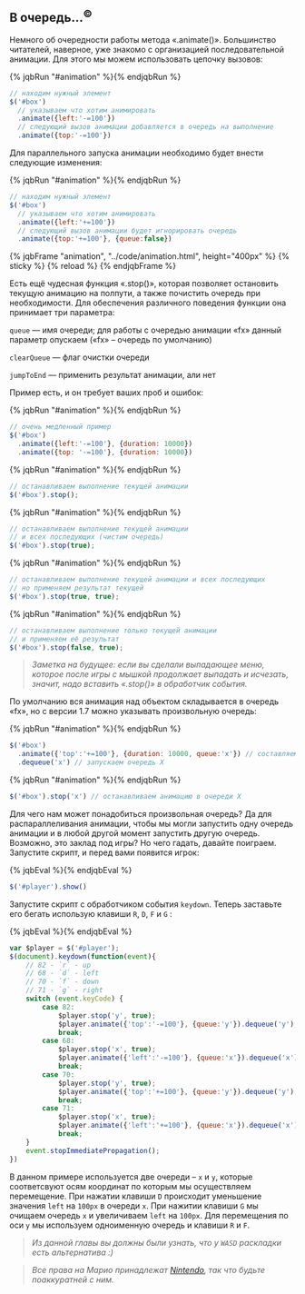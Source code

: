 ## В очередь…<sup>©</sup>

Немного об очередности работы метода «.animate()». Большинство читателей, наверное, уже знакомо с организацией последовательной анимации. Для этого мы можем использовать цепочку вызовов:

{% jqbRun "#animation" %}{% endjqbRun %}
```javascript
// находим нужный элемент
$('#box')
  // указываем что хотим анимировать
  .animate({left:'-=100'})
  // следующий вызов анимации добавляется в очередь на выполнение
  .animate({top:'-=100'})
```

Для параллельного запуска анимации необходимо будет внести следующие изменения:

{% jqbRun "#animation" %}{% endjqbRun %}
```javascript
// находим нужный элемент
$('#box')
  // указываем что хотим анимировать
  .animate({left:'+=100'})
  // следующий вызов анимации будет игнорировать очередь
  .animate({top:'+=100'}, {queue:false})
```

{% jqbFrame "animation", "../code/animation.html", height="400px" %}
{% sticky %}
{% reload %}
{% endjqbFrame %}

Есть ещё чудесная функция «.stop()», которая позволяет остановить текущую анимацию на полпути, а также почистить очередь при необходимости. Для обеспечения различного поведения функции она принимает три параметра:

`queue` — имя очереди; для работы с очередью анимации «fx» данный параметр опускаем («fx» – очередь по умолчанию)

`clearQueue` — флаг очистки очереди

`jumpToEnd` — применить результат анимации, али нет

Пример есть, и он требует ваших проб и ошибок:

{% jqbRun "#animation" %}{% endjqbRun %}
```javascript
// очень медленный пример
$('#box')
  .animate({left:'-=100'}, {duration: 10000})
  .animate({top: '-=100'}, {duration: 10000})
```

{% jqbRun "#animation" %}{% endjqbRun %}
```javascript
// останавливаем выполнение текущей анимации
$('#box').stop();
```

{% jqbRun "#animation" %}{% endjqbRun %}
```javascript
// останавливаем выполнение текущей анимации
// и всех последующих (чистим очередь)
$('#box').stop(true);
```

{% jqbRun "#animation" %}{% endjqbRun %}
```javascript
// останавливаем выполнение текущей анимации и всех последующих
// но применяем результат текущей
$('#box').stop(true, true);
```

{% jqbRun "#animation" %}{% endjqbRun %}
```javascript
// останавливаем выполнение только текущей анимации
// и применяем её результат
$('#box').stop(false, true);
```

> _Заметка на будущее: если вы сделали выпадающее меню, которое после игры с мышкой продолжает выпадать и исчезать, значит, надо вставить «.stop()» в обработчик события._

По умолчанию вся анимация над объектом складывается в очередь «fx», но с версии 1.7 можно указывать произвольную очередь:

{% jqbRun "#animation" %}{% endjqbRun %}
```javascript
$('#box')
  .animate({'top':'+=100'}, {duration: 10000, queue:'x'}) // составляем очередь X
  .dequeue('x') // запускаем очередь X
```

{% jqbRun "#animation" %}{% endjqbRun %}
```javascript
$('#box').stop('x') // останавливаем анимацию в очереди X
```

Для чего нам может понадобиться произвольная очередь? Да для распараллеливания анимации, чтобы мы могли запустить одну очередь анимации и в любой другой момент запустить другую очередь. Возможно, это заклад под игры? Но чего гадать, давайте поиграем. Запустите скрипт, и перед вами появится игрок:

{% jqbEval %}{% endjqbEval %}
```javascript
$('#player').show()
```

<div style="position:relative">
<div id="player" style="position:absolute;width:200px;top:24px;right:24px;display:none">
<svg version="1.1" id="Mario" xmlns="http://www.w3.org/2000/svg" xmlns:xlink="http://www.w3.org/1999/xlink" x="0px" y="0px"
	 viewBox="0 0 703.9 761.5" style="enable-background:new 0 0 703.9 761.5;" xml:space="preserve">
<style type="text/css">
	.st0{fill:#EC1C24;}
	.st1{fill:#FCD0AF;}
	.st2{fill:#874C2F;}
	.st3{fill:#0066B2;}
	.st4{fill:#FAB16A;}
	.st5{fill:#FFFFFF;}
	.st6{fill:#2BC2E8;}
	.st7{fill:#FFF100;}
	.st8{fill:#0B0204;}
</style>
<g>
	<polygon class="st0" points="342.3,140.7 328.4,122.2 313.9,94.1 307.4,58.3 321,32 348.5,22.7 381.8,30.1 402.9,41.9 424.2,22.1 
		457.5,7.9 499.3,7.9 540.6,32.9 570.3,84.5 580.8,136.7 577.4,201 600.6,224.5 605.8,255.7 593.5,282.9 578.7,292.1 566,266.5 
		530.5,258.8 517.8,209 497.7,204.7 480.4,190.8 454.1,135.2 379.7,106.4 354.7,121.6 	"/>
	<polygon class="st1" points="342.3,140.7 333,155.6 310.8,148.2 274,155.9 260.1,175 255.5,200.7 265.1,225.4 279.6,240.5 
		271.9,267.7 276.8,300.5 312,337.9 324.4,355.5 356.5,368.8 382.5,365.4 405.3,353.3 445.2,352.1 481,336 500.8,346.2 541.6,346.5 
		569.1,325.5 578.7,292.1 566,266.5 530.5,258.8 521.5,223.6 517.8,209 497.7,204.7 480.4,190.8 454.1,135.2 379.7,106.4 
		354.7,121.6 	"/>
	<polygon class="st2" points="494.9,361.3 500.8,346.2 481,336 445.2,352.1 	"/>
	<polygon class="st0" points="574.3,395.3 494.9,361.3 446.1,352.1 407.8,378 374.1,423.1 388.3,470.7 432.2,454.3 443.3,438.9 
		482.9,452.8 518.4,472.3 523.7,443.8 544.7,413.2 	"/>
	<polygon class="st0" points="333,378 285.1,354.5 312,337.9 324.4,355.5 356.5,368.8 	"/>
	<polygon class="st0" points="287.6,324 258.3,320.2 228.9,324.6 223.4,336.3 189.1,353.3 158.2,358.3 126.3,350.5 126,374 
		145.8,397.2 194.9,399 197.4,378.3 221.5,349.6 251.2,338.2 	"/>
	<polygon class="st3" points="148.3,443.5 163.7,440.7 173.6,447.5 186.6,399 194.9,399 197.4,378.3 221.5,349.6 287.6,324 
		298.1,322.7 312,337.9 285.1,354.5 333,378 356.5,368.8 382.5,365.4 405.3,353.3 446.1,352.1 407.8,378 374.1,423.1 388.3,470.7 
		432.2,454.3 409.3,498.5 402.9,545.2 393.6,566.5 412.1,564.3 433.6,578.7 446.7,614.4 449.8,656.7 434.4,687.9 416.5,696.6 
		395.2,696.3 387.1,688.8 344.5,690.4 300.3,671.8 270,610.7 225.2,580.4 198.6,592.4 187.2,609.7 167.7,615 173.9,573.6 
		167.4,501.3 	"/>
	<polygon class="st2" points="23.2,436.4 43.2,413.6 80.9,401.2 123.9,412.3 148.3,443.5 167.4,501.3 173.9,573.6 167.7,615 
		144.3,634.1 127,636.9 134.4,621.5 126.3,547.9 107.5,480 83.1,445.7 47.9,431.5 	"/>
	<polygon class="st4" points="6.8,456.5 23.2,436.4 53.6,430.7 83.1,445.7 107.5,480 123.7,550.5 134.4,621.5 123.9,644.3 
		97.1,649.6 69.5,637.8 45.4,595 44.2,580.1 24.8,551.2 6.2,504.4 	"/>
	<polygon class="st2" points="494,736.5 470.1,753.8 441,756.5 405.4,732.9 395.2,696.3 416.5,696.6 434.4,687.9 449.8,656.7 
		446.7,614.4 433.5,578.7 412.1,564.3 393.6,566.5 409.6,549.1 434.7,543.7 450,547.9 463.2,565.8 488.3,614.9 504.8,659.5 
		505.7,708 	"/>
	<polygon class="st4" points="469.2,544.9 450,547.9 463.2,565.8 488.3,614.9 504.8,659.5 505.7,708 494,736.5 503.3,738.8 
		521.6,723.3 526.6,699.3 522.1,658 498.5,606.6 505.1,600.6 491.9,564.3 	"/>
	<polygon class="st5" points="114.8,320.7 101.3,298.3 103.6,264.4 117.4,238.6 149.6,210.2 195.2,195.4 226.6,208.3 246.5,235.2 
		244.6,257.3 257.1,269.1 251.9,296 232.1,311.2 228.9,324.6 223.4,336.3 189.1,353.3 158.2,358.2 126.3,350.5 112.9,332.5 	"/>
	<polygon class="st5" points="532.5,495.8 534.5,533.2 555.3,554.2 582.2,551 594.2,572.5 627.5,582.6 648.8,564.8 670.5,554.7 
		676.7,533.2 691.3,523.7 693.9,495.6 700.6,475.6 682.9,439.3 641.9,415.9 617,414.4 610.1,400.4 596.1,394.8 574.3,395.3 
		544.7,413.2 523.7,443.8 518.4,472.2 	"/>
	<polygon class="st5" points="419.1,55.5 429.7,42.5 450.7,29.6 475.8,29 493.1,37 505.8,54.6 508.6,80 498.6,108.2 478.4,121.7 
		443,75.1 	"/>
	<polygon class="st5" points="345.6,171.8 338.7,164.9 346.5,149.4 358.9,136.7 370.7,131.8 379,136.7 380.2,145.9 374.1,162 
		358.6,184.8 	"/>
	<polygon class="st5" points="390.3,214.7 392,196 407.5,170.4 427.1,160.9 443.8,164.6 449.9,178.2 443.5,203.5 427.1,225.7 
		414.7,230 400.3,231.2 	"/>
	<polygon class="st6" points="350.2,161.2 359.7,149.4 368.7,144.2 374.7,146.2 375.9,154 374.1,162 358.6,184.8 345.6,171.8 	"/>
	<polygon class="st5" points="362.1,159.6 366.1,156.5 370,157.9 370.1,162.4 367,168.4 363.2,169.5 360.2,166.7 	"/>
	<polygon class="st6" points="414,230 405.6,225.6 403.5,214.9 407.5,200.8 414.9,189.4 425.7,179.8 435.8,176.4 443,178.9 
		446.1,188 443.5,203.5 427.1,225.7 	"/>
	<polygon class="st5" points="430,193.6 426.3,199.6 427.6,207.5 435.6,205.2 439,198.2 439.2,192.3 	"/>
	<polygon class="st2" points="513.9,267.3 494.5,285.9 473.8,294.2 462.5,282.6 466.4,265 461.3,254.1 468.5,240 492.8,237.7 
		521.5,223.6 530.5,258.8 	"/>
	<polygon class="st5" points="387.6,282.4 386.7,298.9 361,304.4 339,307.2 321.8,302.3 319.1,290.3 340.6,291 369.1,287 	"/>
	<polygon class="st0" points="380,321.6 368.4,335.5 352.7,339.9 335,330.8 333,318.3 339,307.2 361,304.4 386.7,298.8 	"/>
	<polygon class="st7" points="245.6,340.3 256.3,347 255.3,358.6 245.6,374.4 224.7,386.4 210.1,386.2 202.5,372.8 221.5,349.6 	"/>
	<polygon class="st7" points="307.9,408.5 305.4,422.1 310.7,436.3 329.5,441.8 348.3,431.6 356.8,413.1 353.1,395.7 336.4,387.8 
		318.1,393.9 	"/>
	<path class="st0" d="M436.1,62.9c3-3.3,10.2-9.8,12.7-12.7c0.7,6.5,1.4,13.6,1.9,18.5c5.8-2.7,17.5-7.1,23.8-9.7
		c-1.4,7.4-6.9,30.5-9,38.9c5.2,0.3,14.6,0.7,18.3,0.8c0.5-6.7,3.7-41.2,4.3-54.9c-10.6,3.6-23.7,10.1-30.9,13.2
		c-0.3-4.7-1-11.4-1.8-22c-8.3,5.6-21.8,16.4-26.6,20.6C431.3,59.6,433.5,60.6,436.1,62.9"/>
	<path class="st8" d="M442.1,210.4c8.5-13.2,12.3-26.9,10.1-36.8c-1.2-5.2-4-9.3-8.1-11.8c-14.6-9.1-34.7-1.1-47.8,19
		c-7.8,12.1-11.1,25.7-8.8,36.3c1.4,6.5,4.9,11.7,10.1,15C409.9,240,429,230.6,442.1,210.4z M409.6,226.9c-2.1-1.4-3.5-3.5-4.2-6.4
		c-1.5-6.7,1.3-16.5,7.2-25.6c8.8-13.5,20.7-20,28.3-15.2c1.5,0.9,2.6,2.5,3,4.6c0.6,2.5,0.3,5.7-0.6,9.3c-0.3-2.1-1.3-3.7-2.9-4.7
		c-6.3-3.9-15.6,1.2-21.9,10.9c-6.3,9.7-7.5,20.6-1.5,24.4c0.6,0.4,1.3,0.6,2,0.8c-2.2,1.3-4.4,2.3-6.5,2.9
		C411.5,227.7,410.5,227.4,409.6,226.9 M435.9,201.8c-1.7,2.6-4.7,3.6-6.7,2.3c-1.9-1.3-2.1-4.5-0.4-7c1.7-2.6,4.7-3.6,6.7-2.3
		C437.5,196,437.6,199.2,435.9,201.8 M400.9,226.9c-3.8-2.4-6.3-6.2-7.4-11.1c-2-9,1-20.8,8-31.6c11.1-17.2,27.6-24.3,39.2-17.1
		c2.7,1.7,4.5,4.3,5.3,7.9c0.5,2.3,0.6,4.8,0.3,7.6c-0.7-2.3-2-4.2-4-5.4c-9-5.5-22.5,1.2-32.1,16.1c-6.4,9.9-9.2,20.2-7.6,27.7
		c0.7,3.3,2.3,5.8,4.7,7.6C405,228.6,402.8,228.1,400.9,226.9 M620.3,447.9c4.9,4.6,5,9.1,2.3,11.8c-2.6,2.7-7.4,1.2-11.6-2.6
		c-4.4-3.9-8-12.5-6.7-14.4C605.4,441.3,615.2,443.1,620.3,447.9 M638.5,441.1c-1.5,3.1-6,3.2-10.6,1.2c-4.9-2.1-10.5-8.3-9.9-10.3
		c0.5-1.6,9.4-3,15.1-0.3C638.5,434.2,639.9,438,638.5,441.1 M601.9,468.2c1.5,6.3-0.9,10-4.5,10.8c-3.7,0.8-6.8-2.9-8.3-8.1
		c-1.5-5.5,0.2-14.3,2.3-15.1C593.2,455.1,600.3,461.6,601.9,468.2 M326.6,425.3c7.9-2.5,15-8.6,17-18.6c1-5.2,2.9-2.4,3.2,1.2
		c0.8,11.8-8.3,18.7-16.7,20C325,428.6,321.8,426.8,326.6,425.3 M501.1,306.9c8.4-18.6,29-22.9,40.7-17.3c4.2,2,7.3,5.8,8.2,8.2
		c2.1,5.4-1.3,3.8-4.1,1.7c-6.8-5.2-14.5-5.4-21.9-2.5c4.2,3,7,8.8,4.7,15.9c-1.9,5.9-4,4.6-4.2,1.5c-0.5-9.1-4.1-12.9-9.3-12.6
		c-4,2.9-7.7,6.5-10.8,10.5C499,319,497.7,314.4,501.1,306.9 M223.9,373.5c7.7-2.6,13.4-6.5,17.3-14.7c1.9-4,3.3-1.7,2.6,1.3
		c-2,9.6-9.7,14.5-17.2,15.9C222.2,376.8,219.7,374.9,223.9,373.5 M674.8,428.1c-17.8-13-37.2-18.1-54.3-17.9
		c-5.2-15.6-22.9-21.7-42.4-18.6c-20.7-11.3-46.1-22-73.2-31c2.1-2.6,3-5.9,2.6-9.2c29.9,4.8,62.8-8.8,71.9-39.4
		c1.6-5.5,2.3-10.7,2.3-15.6c16.2-6.6,26.8-21.1,28.7-39.5c2.3-22.5-8.9-44.2-28.6-56.1c1.8-6.5,3.4-14.3,4.5-23
		c5.5-41.8-5.7-100.1-25.7-128.8c-20.7-29.6-47.8-47-75.8-48.8c-30.8-2-62.7,12.7-82.7,35.8c-9.2-5.6-17.6-9.9-24.3-12.1
		C314.9,2.8,293,47.9,306.7,89.2c5.1,15.5,17.4,36.4,29.6,51.7c-2.1,3.2-4,6.2-5.8,9.2c-5.7-3.1-11.6-5.2-17.4-6.2
		c-50.5-9-77.5,44.7-54.8,80.8c-7.8,13.8-1.8,23.1,7.1,24.1c-1.5,4.7-0.6,9.9,1.7,13.8c-3.4,20.4,3.2,38.1,17.1,53.7
		c-17.6-1.3-37.1-0.5-52.4,2.2c-0.1-0.4-0.2-0.8-0.2-1.2c6.8-4.2,13.4-9.4,18.1-14.3c14.2-14.7,16.9-38,1-48.5
		c3.3-22.1-9.7-52.9-44.1-61c-34.2-8.1-81.7,19.1-102.4,58.3c-12.8,24.2-12.1,50.2,5.2,68.4c-5.5,11.1,0.8,23.5,10.1,30.8
		c-3.2,15.6,0.3,29.9,9.9,39.8c10.8,11.1,28.3,15.8,50.1,13.7c-5.4,10-9.6,22.5-11.3,32.9c-5.2-2.3-11.1-3.1-17.5-1.5
		c-2.4-4.5-4.9-8.5-7.5-12c-29.1-38.6-101-36.4-123.5,11.4c-22.7,17.8-22.8,51.7-16,76.4c8,27.4,21.1,51.9,36.2,68.5
		c0.1,18.4,11.2,43.7,26.9,60.1c15.9,17.1,47.5,20.2,63.1,1c14.5-0.5,30.6-7.8,38.7-21.1c12.8,1.3,26.6-7.1,32.3-21.5
		c7.7-3.8,15.1-8,22.3-12.6c11.8,11.8,25.3,20.7,39.7,26.7c9.3,26.7,22.3,56,45.5,71.4c21.8,14.5,47.9,15,72.6,8.5
		c2.3,1.9,4.8,3.4,7.4,4.8c1.5,28.7,22.5,59.1,51.9,63.5c19.5,2.9,37.9-2.5,51.1-15.8c32.8-0.4,44-33,38.2-69.1
		c-4.7-28.7-14.6-50.6-25.5-68.8c3.2-2.2,4.5-5.4,3.6-9.4c-6.4-28.9-16.8-47.2-31-54.4c-8.1-4.2-17.3-4.4-26.7-1
		c-14.9-6.3-30.1-5.8-41.4,0.7c3.6-12.6,5.8-27.2,6.1-44.4c5.5-12.5,20-39.3,32.8-53.9c21.5,7.5,43.4,17.5,67.6,30.8
		c1.7,7.4,5.7,15.3,12.3,20.5c-4.1,19.2-1.5,40.1,13.6,53.6c14.3,12.8,27.7,12.7,37.6,9.3c13.7,24,37.6,28.7,51.7,25.8
		c7.8-1.6,14.3-6.3,18.3-13.1c12.2-2,23.1-10.5,27.7-21.6c1-2.6,1.9-5.5,2.5-8.6c14.6-8.2,18.8-22.7,17.7-35.9
		C715,475.7,694.3,442.4,674.8,428.1 M492.5,356.7c-7.6-2.3-15.4-4.5-23.1-6.6c4.8-2,9.5-4.5,13.8-7.4c3.8,2.2,7.8,4.1,11.9,5.6
		C497.1,351.3,496,354.9,492.5,356.7 M372,415.3c-7.3,12.7-11.8,21.6-25.2,31.5c-24.3,18-53.2,1.7-45.3-27.6
		c0.3-0.9,0.6-1.9,0.9-2.8c-0.2,1.7-0.4,3.4-0.3,5c0.2,6.7,2.8,12.7,7.3,16.9c10.6,10,29,7.7,41-5c12-12.7,13.1-31.2,2.5-41.2
		c-4.5-4.2-10.6-6.4-17.3-6.2c-2.5,0.1-5.1,0.5-7.5,1.2c8.4-5.7,17.9-10.4,27.1-14.3c15.7,1.8,33.8-2.4,53.7-14.1
		c4.9,0.3,10.8,0.4,17.1,0.2C404.3,371.9,382.2,399,372,415.3 M316.9,401.8c5.2-5.6,12.1-8.9,18.8-9.1c4.9-0.2,9.2,1.4,12.3,4.4
		c3.4,3.2,5.1,7.8,5.1,12.7c0,6.3-2.7,13.1-7.9,18.7c-9.4,9.9-23.3,12.1-31.2,4.7c-3.2-3-4.9-7.2-5.1-12
		C308.8,414.4,311.6,407.4,316.9,401.8 M252.1,348.2c1.1,1.4,1.4,3.4,1.1,5.8c-0.9,6.4-6.6,14.3-14.6,20.3c-8,6-17.2,9.2-23.6,8.3
		c-2.4-0.3-4.2-1.2-5.2-2.7c-1.1-1.4-1.4-3.4-1.1-5.8c0.9-6.4,6.6-14.3,14.6-20.3C235.7,344.5,248.5,343.3,252.1,348.2 M202,379.1
		c0.4,1.8,1.2,3.5,2.3,5c2.2,2.9,5.6,4.8,9.8,5.4c8.2,1.2,19.2-2.5,28.7-9.6c9.5-7.1,16.1-16.7,17.3-24.9c0.1-0.9,0.2-1.8,0.2-2.6
		c0-3.2-0.9-6-2.6-8.3c-1-1.3-2.2-2.4-3.6-3.2c14-6.3,28.9-11,43.4-12.1c2.8,2.3,5.8,4.5,8.9,6.7c0.1,0.2,0.3,0.5,0.4,0.7
		c-29.5,11.9-67.6,54-78.9,59.6C207,406.1,193.8,392.7,202,379.1 M310.4,342.7c8.3,13.3,19.4,22.8,32.8,27.3c-2.3,1-4.5,2.1-6.8,3.2
		c-8.7-5.7-27.9-15.4-42.9-21.1C299.1,348.4,304.7,345.1,310.4,342.7 M483.6,12.9c27.8,2.7,46.5,16,65,43.7
		c26.2,39.3,33.1,98.6,22,159.7c-2.3,12.7,2.5,9.4,7.7-4.6c14.6,9.9,22.8,26.7,21,44c-1.4,13.1-8.4,23.6-19.1,29.1
		c-3.9-14.8-14.8-25.1-25.6-28.6c-7.5-2.5-14.3-2.9-20.5-1.9c-9.7-56.6-29.1-100.4-48.9-132.6c8-4.1,14.5-10.4,18.6-18.1
		c8-15,9.7-33.6,4.5-48.6c-4.3-12.4-13-21.7-25-26.9c-21.7-9.4-47.5-0.7-62.6,20.6c-3.4-2.5-6.8-4.9-10.1-7.2
		C428.3,22.6,457.3,10.3,483.6,12.9 M474.1,262.6C474.1,262.6,474.1,262.6,474.1,262.6L474.1,262.6c-4.5-2.2-7.6-5.8-6-12
		c1.5-5.7,7.2-6.4,18.7-7.8c15.3-1.9,25.8-5.4,32.6-11.5c2,8.2,3.8,16.7,5.4,25.5c-11.1,4.1-19.5,11.9-25.2,17.2
		c-10.1,9.5-17.4,15.1-25.5,11.9C466.2,282.6,465.3,270.2,474.1,262.6 M428.9,55c-0.9-0.7-1.8-1.4-2.7-2.1
		c13.2-18.8,35.6-26.6,54.3-18.4c10.2,4.4,17.5,12.3,21.2,22.8c4.6,13.2,3,29.7-4.1,43c-3.6,6.8-9.2,12.1-16.2,15.5
		C459.7,82.1,438.1,62.4,428.9,55 M316.8,86.1c-12.1-39,8.1-67.9,56.9-51.2c13.1,4.5,25.1,11.9,47.1,29.5
		c19.4,15.6,64.6,60.4,90.9,140.2c-15.6-2.1-25.9-13.8-34.5-29.1c8-15.9,7.5-33.3-4.1-41.7c-5-3.6-11.4-4.7-18.2-3.8
		c-1.9-3.6-3.9-7.2-6-10.6c-21.8-34.9-46-54.3-58.7-62.2c-23.5-14.6-48-15.2-28.6-6.4c30.5,13.8,52.2,33,77.2,71.4
		c-13.7-6.8-28.6-12.4-43.1-16.3c-0.8-5.4-3.1-9.5-7-11.1c-7.3-3.1-15.3,0.6-21.8,9.2c-8.4,7.9-17,18.2-24.4,28.4
		C331.4,118.2,321.9,102.4,316.8,86.1 M368.1,164.7c-1.4,2.3-3.5,3.2-4.9,2.2c-1.3-1.1-1.3-3.7,0.1-6c1.4-2.2,3.5-3.2,4.9-2.2
		C369.5,159.8,369.4,162.5,368.1,164.7 M373.3,157.7c-0.2-1.5-0.7-2.7-1.7-3.5c-4.3-3.5-11.3,0.9-16.5,9.2c-0.9,1.4-1.6,2.8-2.3,4.3
		c-0.9-1-1.9-2-2.8-3c0.8-1.5,1.7-3.1,2.7-4.6c5.1-8,11.2-13.5,16-14.3c1.7-0.3,3.1,0.1,4.3,1C374.8,148.4,374.8,152.5,373.3,157.7
		 M376.7,147.8c-0.4-1.3-1.1-2.3-2.1-3.2c-1.8-1.5-4-2-6.5-1.6c-5.6,0.9-12.3,6.7-17.9,15.5c-0.8,1.3-1.6,2.7-2.4,4.1
		c-1.1-1-2.2-2-3.3-3c1.1-2.3,2.4-4.6,3.9-6.9c6.3-9.8,14.1-16.5,20.4-17.5c2.5-0.4,4.5,0.1,6.2,1.6
		C377.2,138.7,377.7,142.7,376.7,147.8 M276.9,269.4c2.6,0.2,5.3-0.5,8.1-2.6c1.4,13.2,18.4,19.1,28.9,8.3
		c9.7,14.9,34.8,16.3,40,2.9c3.7,3.4,8,5.6,12.3,6.9c-16.1,3.3-37.5,4.4-49.9,2.1c-3.5-0.7-7.1-1.2-10.2-3.5c-2.5-1.9-3.7,3.4,1,7.2
		c1.5,1.2,3.8,2.4,6.7,3.1c9.8,33.9,26.9,52.1,45.8,48.6c16.9-3.1,32.9-25.6,31.8-61.7c2.5-2.1,4.4-4.8,5.5-7.9
		c20,9.6,40.2-3.5,35.7-34.1c-0.2-1.5-0.6-1.8-2.2-1.2c-25.5,9.7-43.7,11.1-67.1,6.1c1.4-0.9,2.9-1.8,4.2-2.8l-6-8.5
		c-18.9,13.1-41.9,15.2-65.8,6.5c-56.9-20.7-34.1-92.4,15.1-83.4c22,4,41.7,22.1,48.3,43.9l10-2.7c-1.3-4.5-3.1-8.8-5.3-13
		c2.8-3,5.5-6.5,8-10.5c6.3-9.9,11-21.2,11-29.8c0-4.5-1.3-8.2-4.2-10.6c-2.9-2.4-6.6-3.4-10.6-2.8c-7.9,1.2-17,8.7-24.2,20
		c-1.3,2.1-2.6,4.2-3.7,6.4c-0.6-0.4-1.2-0.9-1.8-1.3c6.4-11,16-24.5,25.9-35.7c12-9.7,21.1-8.2,24.2,14.9c0.4,3,1.3,2.8,2.3,0.3
		c2.6-6.3,4.2-12.6,4.9-18.4c15.3,4.3,31.3,10.8,45.2,18.2c-7.3,3.3-14.2,8.3-19.5,14c-2.2,2.3-1.6,3.1,1.5,2.5
		c29.6-5.7,46.1,4.6,44.2,36c-0.2,2.9,0.5,3,2.3,0.9c0.6-0.7,1.2-1.5,1.8-2.3c9.1,15.8,20.9,26.8,43.8,29.1c0.6,2,1.2,4,1.8,6
		c-5.4,8.5-17.5,12.7-30.4,13.2c-16.2,0.7-24.4,5.1-27.4,13.3c-2.2,6.1-0.6,14.3,4.3,18.2c-9,13.7-2.7,27.4,7.4,31.4
		c14.5,5.8,27.1-9.6,34.4-17.2c10.3-10.6,28.1-20.9,47.1-15.3c12.3,3.6,26.6,18,18.4,44.9c-10.9,35.8-62.6,41.6-88.1,19
		c-17,16-46.9,21-76.2,18.6c-44.4,28.1-77.7,13.4-90.8-19.9C288.4,312.2,275.9,291.6,276.9,269.4 M337.2,326c-1.6-5.7-0.2-11.4,4-16
		c13.8-0.2,31-3.6,41.7-8.2c-3.9,19.4-13.8,31.8-24.5,33.7C352,336.7,344.4,334.2,337.2,326 M384,293.5c-9.5,5.6-33.5,10.4-48.5,9.5
		c-8.5-0.5-10.9-3.3-12-8.2c18.9,0.9,46.8-1.5,60.9-8.4C384.4,288.8,384.3,291.2,384,293.5 M116.6,326.2c4.7,3,12.2,6.3,21.2,7.2
		c13.6,1.2,16.3-2.8,9.2-4.3c-41.1-8.6-49.8-41.2-33.3-73c18.5-35.5,61.1-58.6,90.7-51.6c23.9,5.7,36.5,26.3,35,45.5
		c-2.1-0.4-4.3-0.7-6.8-0.9c-2.8-0.2-6.4,0.3-10.4,1.3c-0.3-2.9-1.8-9.7-8.3-19c-8.9-12.8-16.7-12.5-13.6-7.6
		c7.1,11.1,11.3,20.3,13,29.6c-6.7,2.7-13.7,6.5-19.8,11.3c-0.8-3.5-2.8-9.3-7.8-16.5c-8.9-12.8-16.7-12.5-13.5-7.6
		c7.8,12.1,12,21.9,13.3,32c-3.4,4.2-5.9,8.8-6.9,13.8c-0.7,3.3-0.4,6.5,0.6,9.4c-3.7,2.9-8.5,3.8-13.2,1.8
		c-0.9-12.9-9.3-25.1-14.7-30.2c-9.6-9.2-12.9-6.3-9-0.7c7,10.2,20.6,34.3,11.5,43.8c-7.9,8.1-19.8,3.1-32.3-13.9
		c-3.5-4.8-7-3.4-2.8,6.7c7.3,17.3,30.2,28.7,42,13c2.5-3.4,4.1-7,4.8-10.6c5.3,1.8,11.4,1.8,16.5-1.3c0.6-0.3,1.2-0.7,1.8-1.1
		c5,5.2,12.5,8.3,18.6,7.6c5.7-0.1,13-2.1,16.3-3.8c11.9-6.3,15.3-16.6,8.3-12.9c-29.4,15.8-41.1,3.5-39.1-6
		c2.8-13.4,24.7-26.5,44.5-28.2c19.4-1.6,25.3,21.3,10.1,36.9c-14.8,15.1-33.3,21.3-47.8,25.3c-11.9,3.3,3.2,7.6,21.2,2.7
		c2.5-0.7,5.3-1.8,8.2-3.2c-0.6,8.9-10.5,16.7-20.6,21.8c-18.3,9.2-53.3,12.6-73.3,3.2C120.9,342,114.9,333.9,116.6,326.2
		 M138.1,382.5c-6.2-6.4-8.7-15.3-7.4-25.6c23.7,9.3,54.6,6.4,77.4-5.2c8.8-4.4,19.6-12.1,23.1-22.6c10.7-2.2,24.3-3.3,37.9-3.3
		c-11.3,3.4-22.1,8.2-32.6,13.8c-5.6,1.5-11.6,4.4-17.3,8.7c-4.6,3.5-8.5,7.5-11.5,11.7c-1.3,1.2-2.6,2.4-3.8,3.7
		c-5.8,6.1-14.5,15.8-13.5,27.3C166.5,395.7,148.1,392.8,138.1,382.5 M106.1,643.5c12.2-9.7,16.5-38.8,3.7-68.9
		c-2.7-39-9-58.7-15.8-77.5c-11.3-31.1-32.2-47.9-50.4-49c-10.9-0.6-16.4,1-21.5,7.4c-3.8,5.2-2.8,8.7-0.9,6.6
		c5.5-6.2,10.3-8.3,21.4-7.5c12.9,0.9,34,17,44.4,44.4c6.6,17.4,13.9,43.8,16.2,77c12.1,34.6,4.8,63.2-7.4,65.2
		c-6.7,1.1-14.5-2-22.1-9.5c-13-13.6-24-38.9-23.3-50.4c11.8-1.8,33.7-4.5,45.2-4.9c5.2-0.3,3.3-2.6-1.3-3.8
		c-11.1-1.6-36-2.5-46.4,4.2c-15.7-21-27.5-44.4-33.9-68.2c-7.1-23.5-6.5-53,13.1-68.1c8.3-6.4,20.6-6.2,31.2-3
		c22.5,6.9,37,25.7,45.1,46.2c9.9,25.1,14.8,43.8,18.7,84.4c9.6,23.2,9.5,53.6,3.6,63.4C121.6,638.6,114.2,642.5,106.1,643.5
		 M135.8,629.4c4-16.4,1.8-45.3-7.2-63.7c-2.5-37.8-9.5-64.1-17.6-84.4c-9-22.5-25-43.7-50.4-51.4c-7.8-2.4-16-2.8-23.6-1.4
		c22.1-27.7,72.6-27.9,97.2,1.5c31.7,38.1,42.5,139.1,29.5,177.1C159.2,620.6,148.7,627.5,135.8,629.4 M315.3,674.4
		c-18-13.3-28.8-34.3-36.9-56.6c25.7,6.6,53.2,4.2,78.2-8.2c11.3-5.6,26.7-16.3,38.9-35.8c11.8-9.4,25.3-7.4,38.4,15.1
		c7.9,13.6,22.9,70.3-4.7,95.2c-9.2,8.3-23.2,8.9-34.5,3.1c17.4-12.7,14.4-15.3,4.8-11.6C363.6,689.1,334.6,688.6,315.3,674.4
		 M442.4,750.9c-22.7-3.9-38.9-26.1-41.6-49.6c12.8,2.3,26.5-0.7,35.5-9.2c33.2-31.2,14.2-91.4,5-107.2
		c-11.2-19.4-23.7-26.3-35.5-24.6c6.7-8.2,21.1-13.7,33.8-10.3c17.2,6,27.3,26.5,40.5,56.1c14.3,31.8,20.4,52.9,22,70.7
		C507.3,734,471.9,756,442.4,750.9 M471.9,553.2c10.6,5.4,19.2,21.1,24.8,45.2c-1.4,1-6,3.2-6,3.2c19.1,28.7,26.2,51.1,29.6,75.7
		c3,22-0.8,49.6-19.2,55.2c7.9-13.9,11.7-32.7,9.2-56.3c-1.9-18.7-8.6-40.8-23.2-73.2c-9.3-20.6-17.8-39.6-30.2-51.1
		C462.3,550.6,467.9,551.1,471.9,553.2 M402.6,495.7c-1.3,49.3-15.7,84.9-51.5,102.6c-55.5,27.5-103.8-3.4-124.9-27.3
		c-11.6,7.2-22.8,12.7-35,18.1c-2.2,11.3-10.2,16.9-17.3,18.1c9.1-32.4,2.5-111-17.2-159c8.2-1.7,20.8,7.3,27.2,18.8
		c2.6,4.7,4.6-1.6,1.8-10.4c16.1-13.5,35.9-19.4,54.8-15.9c24.1,4.4,45.4,23.1,61.7,53.9l10.5-5.5c-22.7-43.2-50.6-56.5-70-60.1
		c-21.6-4-44.2,2.2-62.7,16.9c-0.2-0.2-0.3-0.3-0.5-0.5c0.2-13,7.9-33.9,15.8-43.2c13.1,12.4,30.6,5.6,37.2,1.7
		c11.6-6.8,30.5-28.3,51.7-44.9c12.3,3.9,31.4,13.1,42.5,19.5c-15,9-27.9,21-33.7,38.9c-11.7,36.3,27.6,61.7,60.1,37.8
		c7.8-5.7,13.8-12.9,18.8-20.3c5.8,15.6,11.1,32.2,13.9,43.9c6.8-3.4,20.7-10.1,33.5-15.3C412.5,474.9,406.6,486.5,402.6,495.7
		 M427.9,450.1c-12.4,4.1-26.5,10.9-35.9,15.6c-2.9-10.9-8.1-26.4-13.8-41c0.8-1.4,1.6-2.7,2.3-4.1c11.6-18.8,36.2-50.5,57.1-59.2
		c6-2.5,11.4-3.6,16.4-2.9c38.1,9,77.5,22.9,107.7,37.9c-24.3,11.3-44.2,40.2-46.9,65.2c-33.5-17.8-63.6-29.8-94-37.4l-2.9,11.5
		c5.7,1.4,11.4,3,17.1,4.8C432.6,443.4,430.2,446.7,427.9,450.1 M680,526.9c-1.9-16.3-11.9-26.7-10-15.3
		c3.5,21.1-2.4,41.8-16.7,47.2c0.4-3,0.4-6.1,0-9.3c-1.1-9.4-9.5-23-8.7-7.7c1,20.5-6.2,29.8-17.4,33c-10.5,3-32.5-6.6-39.4-20.3
		c2.5-1.6,4.6-3.2,6-4.4c1.2,1.8,2.2,3.6,2.9,5.5l9.1-3.3c-4-10.9-14.3-20.2-28.3-25.6l-3.5,9.1c4.6,1.8,8.7,4,12.1,6.6
		c-8.2,5.2-26,9-38.5-2.7c-21.2-19.8-8-61.8,9-84.8c3.4-4.6-1-5.2-7.5,0.6c-7.7,6.9-14.6,18.1-18.8,30.8c-4.1-4.9-6.1-10.6-6.5-17
		c-1.4-25.3,23.6-57.3,49.8-66.8c17.6-6.4,32.4-1,37.7,8.6c-13.9,3.1-19.2,12.6-12.6,10.6c3.8-1.1,7.8-2.1,12.1-2.6
		c18.7-1.9,41.7,4.1,57.7,16.9c16.8,13.4,28.5,34.5,23.7,52c-4.1-7.5-12-12.8-8.1-3.2C690.6,500.7,690.5,518.7,680,526.9"/>
	<polygon class="st0" points="342.3,140.7 328.4,122.2 313.9,94.1 307.4,58.3 321,32 348.5,22.7 381.8,30.1 402.9,41.9 424.2,22.1 
		457.5,7.9 499.3,7.9 540.6,32.9 570.3,84.5 580.8,136.7 577.4,201 600.6,224.5 605.8,255.7 593.5,282.9 578.7,292.1 566,266.5 
		530.5,258.8 517.8,209 497.7,204.7 480.4,190.8 454.1,135.2 379.7,106.4 354.7,121.6 	"/>
	<polygon class="st1" points="342.3,140.7 333,155.6 310.8,148.2 274,155.9 260.1,175 255.5,200.7 265.1,225.4 279.6,240.5 
		271.9,267.7 276.8,300.5 312,337.9 324.4,355.5 356.5,368.8 382.5,365.4 405.3,353.3 445.2,352.1 481,336 500.8,346.2 541.6,346.5 
		569.1,325.5 578.7,292.1 566,266.5 530.5,258.8 521.5,223.6 517.8,209 497.7,204.7 480.4,190.8 454.1,135.2 379.7,106.4 
		354.7,121.6 	"/>
	<polygon class="st2" points="494.9,361.3 500.8,346.2 481,336 445.2,352.1 	"/>
	<polygon class="st0" points="574.3,395.3 494.9,361.3 446.1,352.1 407.8,378 374.1,423.1 388.3,470.7 432.2,454.3 443.3,438.9 
		482.9,452.8 518.4,472.3 523.7,443.8 544.7,413.2 	"/>
	<polygon class="st0" points="333,378 285.1,354.5 312,337.9 324.4,355.5 356.5,368.8 	"/>
	<polygon class="st0" points="287.6,324 258.3,320.2 228.9,324.6 223.4,336.3 189.1,353.3 158.2,358.3 126.3,350.5 126,374 
		145.8,397.2 194.9,399 197.4,378.3 221.5,349.6 251.2,338.2 	"/>
	<polygon class="st3" points="148.3,443.5 163.7,440.7 173.6,447.5 186.6,399 194.9,399 197.4,378.3 221.5,349.6 287.6,324 
		298.1,322.7 312,337.9 285.1,354.5 333,378 356.5,368.8 382.5,365.4 405.3,353.3 446.1,352.1 407.8,378 374.1,423.1 388.3,470.7 
		432.2,454.3 409.3,498.5 402.9,545.2 393.6,566.5 412.1,564.3 433.6,578.7 446.7,614.4 449.8,656.7 434.4,687.9 416.5,696.6 
		395.2,696.3 387.1,688.8 344.5,690.4 300.3,671.8 270,610.7 225.2,580.4 198.6,592.4 187.2,609.7 167.7,615 173.9,573.6 
		167.4,501.3 	"/>
	<polygon class="st2" points="23.2,436.4 43.2,413.6 80.9,401.2 123.9,412.3 148.3,443.5 167.4,501.3 173.9,573.6 167.7,615 
		144.3,634.1 127,636.9 134.4,621.5 126.3,547.9 107.5,480 83.1,445.7 47.9,431.5 	"/>
	<polygon class="st4" points="6.8,456.5 23.2,436.4 53.6,430.7 83.1,445.7 107.5,480 123.7,550.5 134.4,621.5 123.9,644.3 
		97.1,649.6 69.5,637.8 45.4,595 44.2,580.1 24.8,551.2 6.2,504.4 	"/>
	<polygon class="st2" points="494,736.5 470.1,753.8 441,756.5 405.4,732.9 395.2,696.3 416.5,696.6 434.4,687.9 449.8,656.7 
		446.7,614.4 433.5,578.7 412.1,564.3 393.6,566.5 409.6,549.1 434.7,543.7 450,547.9 463.2,565.8 488.3,614.9 504.8,659.5 
		505.7,708 	"/>
	<polygon class="st4" points="469.2,544.9 450,547.9 463.2,565.8 488.3,614.9 504.8,659.5 505.7,708 494,736.5 503.3,738.8 
		521.6,723.3 526.6,699.3 522.1,658 498.5,606.6 505.1,600.6 491.9,564.3 	"/>
	<polygon class="st5" points="114.8,320.7 101.3,298.3 103.6,264.4 117.4,238.6 149.6,210.2 195.2,195.4 226.6,208.3 246.5,235.2 
		244.6,257.3 257.1,269.1 251.9,296 232.1,311.2 228.9,324.6 223.4,336.3 189.1,353.3 158.2,358.2 126.3,350.5 112.9,332.5 	"/>
	<polygon class="st5" points="532.5,495.8 534.5,533.2 555.3,554.2 582.2,551 594.2,572.5 627.5,582.6 648.8,564.8 670.5,554.7 
		676.7,533.2 691.3,523.7 693.9,495.6 700.6,475.6 682.9,439.3 641.9,415.9 617,414.4 610.1,400.4 596.1,394.8 574.3,395.3 
		544.7,413.2 523.7,443.8 518.4,472.2 	"/>
	<polygon class="st5" points="419.1,55.5 429.7,42.5 450.7,29.6 475.8,29 493.1,37 505.8,54.6 508.6,80 498.6,108.2 478.4,121.7 
		443,75.1 	"/>
	<polygon class="st5" points="345.6,171.8 338.7,164.9 346.5,149.4 358.9,136.7 370.7,131.8 379,136.7 380.2,145.9 374.1,162 
		358.6,184.8 	"/>
	<polygon class="st5" points="390.3,214.7 392,196 407.5,170.4 427.1,160.9 443.8,164.6 449.9,178.2 443.5,203.5 427.1,225.7 
		414.7,230 400.3,231.2 	"/>
	<polygon class="st6" points="350.2,161.2 359.7,149.4 368.7,144.2 374.7,146.2 375.9,154 374.1,162 358.6,184.8 345.6,171.8 	"/>
	<polygon class="st5" points="362.1,159.6 366.1,156.5 370,157.9 370.1,162.4 367,168.4 363.2,169.5 360.2,166.7 	"/>
	<polygon class="st6" points="414,230 405.6,225.6 403.5,214.9 407.5,200.8 414.9,189.4 425.7,179.8 435.8,176.4 443,178.9 
		446.1,188 443.5,203.5 427.1,225.7 	"/>
	<polygon class="st5" points="430,193.6 426.3,199.6 427.6,207.5 435.6,205.2 439,198.2 439.2,192.3 	"/>
	<polygon class="st2" points="513.9,267.3 494.5,285.9 473.8,294.2 462.5,282.6 466.4,265 461.3,254.1 468.5,240 492.8,237.7 
		521.5,223.6 530.5,258.8 	"/>
	<polygon class="st5" points="387.6,282.4 386.7,298.9 361,304.4 339,307.2 321.8,302.3 319.1,290.3 340.6,291 369.1,287 	"/>
	<polygon class="st0" points="380,321.6 368.4,335.5 352.7,339.9 335,330.8 333,318.3 339,307.2 361,304.4 386.7,298.8 	"/>
	<polygon class="st7" points="245.6,340.3 256.3,347 255.3,358.6 245.6,374.4 224.7,386.4 210.1,386.2 202.5,372.8 221.5,349.6 	"/>
	<polygon class="st7" points="307.9,408.5 305.4,422.1 310.7,436.3 329.5,441.8 348.3,431.6 356.8,413.1 353.1,395.7 336.4,387.8 
		318.1,393.9 	"/>
	<path class="st0" d="M436.1,62.9c3-3.3,10.2-9.8,12.7-12.7c0.7,6.5,1.4,13.6,1.9,18.5c5.8-2.7,17.5-7.1,23.8-9.7
		c-1.4,7.4-6.9,30.5-9,38.9c5.2,0.3,14.6,0.7,18.3,0.8c0.5-6.7,3.7-41.2,4.3-54.9c-10.6,3.6-23.7,10.1-30.9,13.2
		c-0.3-4.7-1-11.4-1.8-22c-8.3,5.6-21.8,16.4-26.6,20.6C431.3,59.6,433.5,60.6,436.1,62.9"/>
	<path class="st8" d="M442.1,210.4c-13.1,20.2-32.2,29.6-44.5,21.7c-5.2-3.3-8.7-8.5-10.1-15c-2.3-10.6,1-24.2,8.8-36.3
		c13-20.2,33.1-28.1,47.8-19c4.1,2.6,6.9,6.7,8.1,11.8C454.4,183.5,450.6,197.2,442.1,210.4z M412.7,227.8c2.1-0.6,4.3-1.6,6.5-2.9
		c-0.7-0.2-1.4-0.4-2-0.8c-6.1-3.8-4.8-14.7,1.5-24.4c6.3-9.7,15.5-14.8,21.9-10.9c1.6,1,2.5,2.6,2.9,4.7c0.9-3.6,1.2-6.8,0.6-9.3
		c-0.5-2.1-1.5-3.7-3-4.6c-7.6-4.7-19.5,1.7-28.3,15.2c-5.9,9.1-8.6,18.9-7.2,25.6c0.6,2.9,2,5.1,4.2,6.4
		C410.5,227.4,411.5,227.7,412.7,227.8 M435.5,194.7c-1.9-1.3-4.9-0.3-6.7,2.3c-1.7,2.6-1.6,5.7,0.4,7c1.9,1.3,4.9,0.3,6.7-2.3
		C437.6,199.2,437.5,196,435.5,194.7 M407.4,228.6c-2.3-1.8-4-4.3-4.7-7.6c-1.6-7.5,1.2-17.8,7.6-27.7c9.6-14.9,23.1-21.6,32.1-16.1
		c1.9,1.2,3.2,3,4,5.4c0.3-2.8,0.2-5.4-0.3-7.6c-0.8-3.5-2.6-6.2-5.3-7.9c-11.6-7.2-28.1-0.1-39.2,17.1c-7,10.8-9.9,22.6-8,31.6
		c1.1,4.9,3.6,8.7,7.4,11.1C402.8,228.1,405,228.6,407.4,228.6 M604.3,442.8c-1.3,1.8,2.3,10.4,6.7,14.4c4.2,3.7,8.9,5.3,11.6,2.6
		c2.6-2.7,2.6-7.2-2.3-11.8C615.2,443.1,605.4,441.3,604.3,442.8 M633,431.7c-5.7-2.6-14.6-1.3-15.1,0.3c-0.6,1.9,5,8.2,9.9,10.3
		c4.6,1.9,9.1,1.8,10.6-1.2C639.9,438,638.5,434.2,633,431.7 M591.4,455.8c-2.1,0.8-3.8,9.7-2.3,15.1c1.4,5.2,4.6,8.9,8.3,8.1
		c3.7-0.8,6.1-4.5,4.5-10.8C600.4,461.6,593.2,455.1,591.4,455.8 M330.1,427.9c8.3-1.2,17.5-8.2,16.7-20c-0.3-3.6-2.1-6.3-3.2-1.2
		c-2,9.9-9.1,16.1-17,18.6C321.8,426.8,325,428.6,330.1,427.9 M504.3,312.4c3.2-4,6.9-7.6,10.8-10.5c5.2-0.3,8.8,3.5,9.3,12.6
		c0.2,3,2.3,4.4,4.2-1.5c2.3-7.1-0.5-13-4.7-15.9c7.4-2.9,15.2-2.7,21.9,2.5c2.8,2.2,6.1,3.7,4.1-1.7c-0.9-2.4-4-6.2-8.2-8.2
		c-11.7-5.7-32.2-1.4-40.7,17.3C497.7,314.4,499,319,504.3,312.4 M226.7,376c7.5-1.4,15.2-6.3,17.2-15.9c0.6-3-0.7-5.3-2.6-1.3
		c-3.9,8.2-9.6,12.1-17.3,14.7C219.7,374.9,222.2,376.8,226.7,376 M697,505.4c1,13.2-3.2,27.7-17.7,35.9c-0.6,3-1.5,6-2.5,8.6
		c-4.6,11.2-15.4,19.6-27.7,21.6c-4,6.8-10.5,11.5-18.3,13.1c-14.1,2.9-38.1-1.7-51.7-25.8c-10,3.4-23.3,3.5-37.6-9.3
		c-15.1-13.5-17.7-34.3-13.7-53.6c-6.6-5.2-10.6-13.1-12.3-20.5c-24.3-13.3-46.1-23.3-67.6-30.8c-12.9,14.6-27.4,41.5-32.8,53.9
		c-0.3,17.2-2.6,31.9-6.1,44.4c11.3-6.5,26.5-7,41.4-0.7c9.4-3.4,18.5-3.2,26.7,1c14.1,7.2,24.6,25.5,31,54.4c0.9,4-0.4,7.2-3.7,9.4
		c10.9,18.3,20.8,40.1,25.5,68.8c5.8,36-5.3,68.6-38.1,69.1c-13.1,13.3-31.6,18.7-51.1,15.8c-29.4-4.4-50.4-34.8-51.9-63.5
		c-2.6-1.3-5.1-2.9-7.4-4.8c-24.8,6.5-50.8,6-72.6-8.5c-23.2-15.4-36.2-44.7-45.5-71.4c-14.4-5.9-28-14.9-39.7-26.7
		c-7.3,4.6-14.6,8.8-22.3,12.6c-5.7,14.3-19.5,22.7-32.3,21.5c-8.1,13.3-24.2,20.6-38.7,21.1c-15.6,19.2-47.2,16.1-63.1-1
		c-15.7-16.4-26.8-41.6-26.9-60.1C25,563.6,11.9,539.1,3.9,511.7c-6.7-24.7-6.7-58.6,16-76.4c22.6-47.8,94.5-50,123.5-11.4
		c2.6,3.5,5.1,7.5,7.5,12c6.4-1.6,12.3-0.8,17.5,1.5c1.7-10.4,5.9-23,11.3-32.9c-21.9,2.1-39.3-2.5-50.1-13.7
		c-9.6-9.9-13.1-24.2-9.9-39.8c-9.3-7.4-15.6-19.7-10.1-30.8c-17.3-18.2-18-44.2-5.2-68.4c20.7-39.3,68.2-66.5,102.5-58.3
		c34.4,8.2,47.4,38.9,44.1,61c15.9,10.5,13.2,33.8-1,48.5c-4.7,4.9-11.4,10.2-18.2,14.3c0.1,0.4,0.2,0.8,0.2,1.2
		c15.2-2.7,34.8-3.5,52.4-2.2c-13.9-15.6-20.5-33.3-17.1-53.7c-2.3-4-3.2-9.1-1.7-13.8c-8.8-1-14.9-10.3-7.1-24.1
		c-22.7-36,4.3-89.7,54.8-80.8c5.8,1,11.7,3.2,17.4,6.2c1.7-2.9,3.7-6,5.8-9.2c-12.2-15.3-24.5-36.2-29.6-51.7
		c-13.7-41.3,8.2-86.5,71.1-65.4c6.6,2.2,15.1,6.5,24.3,12.1c20-23,51.9-37.8,82.7-35.8c28,1.8,55.1,19.2,75.8,48.8
		c20,28.7,31.2,87.1,25.7,128.8c-1.1,8.7-2.8,16.4-4.5,23c19.7,11.9,31,33.6,28.6,56.1c-1.9,18.4-12.5,32.9-28.7,39.5
		c0,4.9-0.7,10.1-2.3,15.6c-9.1,30.6-42,44.2-71.9,39.4c0.4,3.3-0.5,6.6-2.6,9.2c27.1,9,52.6,19.7,73.2,31
		c19.5-3.1,37.2,3,42.4,18.6c17.2-0.2,36.5,4.8,54.3,17.9C694.3,442.4,715,475.7,697,505.4 M495.1,348.3c-4.1-1.5-8.1-3.3-11.9-5.6
		c-4.3,3-9,5.4-13.8,7.4c7.8,2,15.5,4.2,23.1,6.6C496,354.9,497.1,351.3,495.1,348.3 M425.7,358.8c-6.3,0.2-12.1,0.1-17.1-0.2
		c-19.9,11.7-38,15.8-53.7,14.1c-9.1,3.9-18.6,8.6-27.1,14.3c2.5-0.7,5-1.2,7.5-1.2c6.7-0.2,12.8,2,17.3,6.2
		c10.6,10,9.5,28.5-2.5,41.2c-12,12.7-30.4,15-41,5c-4.5-4.2-7.1-10.2-7.3-16.9c-0.1-1.7,0.1-3.3,0.3-5c-0.3,0.9-0.6,1.9-0.9,2.8
		c-7.8,29.3,21.1,45.6,45.4,27.6c13.3-9.9,17.8-18.8,25.1-31.5C382.2,399,404.2,371.9,425.7,358.8 M309,421.1c0.1,4.9,1.9,9,5.1,12
		c7.8,7.4,21.8,5.2,31.2-4.7c5.2-5.6,7.9-12.4,7.9-18.7c0-4.9-1.7-9.5-5.1-12.7c-3.2-3-7.4-4.5-12.3-4.4c-6.7,0.2-13.6,3.5-18.8,9.1
		C311.6,407.4,308.8,414.4,309,421.1 M223.3,353.8c-8,6-13.7,13.9-14.6,20.3c-0.3,2.4,0,4.3,1.1,5.8c1.1,1.4,2.8,2.3,5.2,2.7
		c6.4,0.9,15.6-2.4,23.6-8.3c8-6,13.7-13.9,14.6-20.3c0.3-2.4,0-4.3-1.1-5.8C248.5,343.3,235.8,344.5,223.3,353.8 M227.8,395.7
		C239,390,277.2,348,306.6,336c-0.1-0.2-0.3-0.5-0.4-0.7c-3.1-2.2-6.1-4.4-8.9-6.7c-14.4,1.1-29.4,5.8-43.4,12.1
		c1.4,0.8,2.7,1.9,3.6,3.2c1.7,2.3,2.6,5.1,2.6,8.3c0,0.8-0.1,1.7-0.2,2.6c-1.2,8.2-7.8,17.8-17.3,24.9c-9.5,7.1-20.5,10.8-28.7,9.6
		c-4.2-0.6-7.6-2.5-9.8-5.4c-1.1-1.5-1.8-3.1-2.3-5C193.8,392.7,207,406.1,227.8,395.7 M293.6,352.2c15,5.7,34.2,15.4,42.9,21.1
		c2.2-1.1,4.5-2.2,6.8-3.2c-13.4-4.5-24.5-14.1-32.8-27.3C304.7,345.1,299.1,348.4,293.6,352.2 M410.5,41.4
		c3.3,2.3,6.7,4.7,10.1,7.2c15.1-21.3,40.9-30,62.6-20.6c12,5.2,20.6,14.5,25,26.9c5.2,15,3.5,33.6-4.5,48.6
		c-4.1,7.7-10.7,14-18.6,18.1c19.8,32.1,39.2,76,48.9,132.6c6.2-0.9,13.1-0.5,20.5,1.9c10.8,3.6,21.7,13.9,25.6,28.6
		c10.8-5.5,17.8-16,19.2-29.1c1.8-17.3-6.4-34.1-21-44c-5.2,14-10,17.2-7.7,4.6c11.1-61.1,4.2-120.4-22-159.7
		c-18.5-27.8-37.2-41-65-43.7C457.3,10.3,428.3,22.6,410.5,41.4 M474.2,285.7c8.1,3.2,15.4-2.4,25.5-11.9
		c5.7-5.3,14.1-13.1,25.2-17.2c-1.6-8.8-3.4-17.3-5.4-25.5c-6.8,6.2-17.3,9.6-32.6,11.5c-11.5,1.4-17.2,2.1-18.7,7.8
		c-1.6,6.2,1.5,9.8,6,12l0,0c0,0,0,0,0,0C465.3,270.2,466.2,282.6,474.2,285.7 M481.4,115.8c7-3.5,12.6-8.8,16.2-15.5
		c7.1-13.3,8.7-29.8,4.1-43c-3.7-10.5-11-18.4-21.2-22.8c-18.7-8.1-41.1-0.3-54.3,18.4c0.9,0.7,1.8,1.4,2.7,2.1
		C438.1,62.4,459.7,82.1,481.4,115.8 M342.3,132.4c7.4-10.2,16-20.5,24.5-28.4c6.5-8.6,14.5-12.3,21.8-9.2c3.9,1.6,6.2,5.7,7,11.1
		c14.5,3.9,29.5,9.5,43.1,16.3c-25-38.4-46.6-57.6-77.2-71.4c-19.4-8.8,5.1-8.1,28.6,6.4c12.7,7.9,36.9,27.3,58.7,62.2
		c2.1,3.4,4.1,7,6,10.6c6.8-0.8,13.2,0.2,18.2,3.8c11.6,8.4,12,25.7,4.1,41.7c8.7,15.3,19,27,34.5,29.1
		C485.4,124.9,440.2,80,420.8,64.4c-22-17.6-34-25-47.1-29.5c-48.8-16.7-69,12.3-56.9,51.2C321.9,102.4,331.4,118.2,342.3,132.4
		 M368.1,158.7c-1.3-1.1-3.5-0.1-4.9,2.2c-1.4,2.3-1.4,4.9-0.1,6c1.3,1.1,3.5,0.1,4.9-2.2C369.4,162.5,369.4,159.8,368.1,158.7
		 M372.9,146.8c-1.2-0.9-2.6-1.3-4.3-1c-4.8,0.8-10.9,6.3-16,14.3c-1,1.6-1.8,3.1-2.6,4.6c1,1,1.9,2,2.8,3c0.7-1.4,1.4-2.9,2.3-4.3
		c5.2-8.3,12.3-12.7,16.6-9.2c1,0.8,1.5,2,1.7,3.5C374.8,152.5,374.8,148.4,372.9,146.8 M375,136.8c-1.7-1.4-3.8-1.9-6.2-1.6
		c-6.3,1-14.1,7.7-20.4,17.5c-1.5,2.3-2.8,4.6-3.9,6.9c1.1,1,2.2,2,3.3,3c0.7-1.4,1.5-2.8,2.4-4.1c5.6-8.8,12.3-14.6,17.9-15.5
		c2.5-0.4,4.7,0.1,6.5,1.6c1,0.8,1.7,1.9,2.1,3.2C377.7,142.7,377.2,138.7,375,136.8 M315.2,326.7c13.2,33.3,46.5,48,90.9,19.9
		c29.3,2.4,59.3-2.6,76.2-18.6c25.5,22.5,77.2,16.8,88.1-19c8.2-26.9-6-41.3-18.4-44.9c-19-5.6-36.8,4.8-47.1,15.3
		c-7.4,7.6-20,23-34.5,17.2c-10.1-4-16.4-17.7-7.4-31.4c-4.9-3.8-6.6-12.1-4.3-18.2c3-8.2,11.3-12.6,27.4-13.3
		c13-0.6,25.1-4.8,30.4-13.2c-0.6-2-1.2-4-1.8-6c-23-2.3-34.7-13.4-43.8-29.1c-0.6,0.8-1.2,1.5-1.8,2.3c-1.7,2-2.4,1.9-2.3-0.9
		c1.9-31.4-14.6-41.7-44.2-36c-3.1,0.6-3.7-0.2-1.5-2.5c5.3-5.7,12.2-10.7,19.5-14c-13.9-7.4-29.9-13.9-45.2-18.2
		c-0.6,5.7-2.3,12.1-4.9,18.4c-1,2.5-1.9,2.7-2.3-0.3c-3.1-23-12.2-24.6-24.2-14.9c-10,11.1-19.5,24.6-25.9,35.7
		c0.6,0.4,1.2,0.9,1.8,1.3c1.1-2.2,2.3-4.3,3.7-6.4c7.2-11.3,16.3-18.7,24.2-20c4-0.6,7.7,0.3,10.6,2.8c2.9,2.4,4.2,6.2,4.2,10.6
		c0,8.6-4.7,19.9-11,29.8c-2.5,3.9-5.2,7.5-8,10.5c2.2,4.2,4,8.5,5.3,13l-10,2.7c-6.6-21.8-26.3-39.8-48.2-43.9
		c-49.3-9.1-72,62.7-15.1,83.4c23.9,8.7,46.9,6.6,65.8-6.5l6,8.5c-1.4,1-2.8,1.9-4.2,2.8c23.4,5,41.6,3.7,67.2-6.1
		c1.6-0.6,1.9-0.4,2.2,1.2c4.5,30.6-15.7,43.7-35.7,34.1c-1,3.2-3,5.8-5.5,7.9c1.1,36.2-15,58.7-31.8,61.7
		c-19,3.5-36-14.7-45.8-48.6c-2.9-0.7-5.2-1.8-6.7-3.1c-4.7-3.8-3.5-9.1-1-7.2c3,2.3,6.7,2.9,10.2,3.5c12.4,2.3,33.8,1.3,49.9-2.1
		c-4.3-1.3-8.6-3.5-12.3-6.9c-5.3,13.4-30.3,12-40-2.9c-10.4,10.8-27.5,4.9-28.8-8.3c-2.8,2.1-5.5,2.8-8.1,2.6
		C275.9,291.6,288.4,312.2,315.2,326.7 M358.3,335.5c10.7-1.9,20.6-14.3,24.5-33.7c-10.7,4.5-27.9,8-41.7,8.2
		c-4.2,4.6-5.6,10.3-4,16C344.4,334.2,352,336.7,358.3,335.5 M384.5,286.3c-14.1,7-42,9.3-60.9,8.4c1.1,4.9,3.6,7.7,12,8.2
		c15,0.9,39-3.9,48.5-9.5C384.3,291.2,384.4,288.8,384.5,286.3 M130.4,346.4c20.1,9.3,55,6,73.3-3.2c10.2-5.1,20.1-12.9,20.6-21.8
		c-2.9,1.4-5.6,2.5-8.2,3.2c-18,4.9-33.2,0.7-21.2-2.7c14.5-4,33-10.2,47.8-25.3c15.2-15.5,9.4-38.5-10-36.9
		c-19.8,1.7-41.7,14.7-44.5,28.2c-2,9.5,9.7,21.8,39.1,6c7-3.8,3.6,6.5-8.3,12.9c-3.3,1.7-10.5,3.7-16.3,3.8
		c-6.2,0.7-13.6-2.4-18.6-7.6c-0.6,0.4-1.2,0.8-1.8,1.1c-5.1,3.2-11.2,3.1-16.5,1.3c-0.8,3.6-2.3,7.2-4.8,10.6
		c-11.8,15.8-34.8,4.3-42-13c-4.3-10.1-0.7-11.5,2.8-6.7c12.5,17,24.4,22,32.3,13.9c9.2-9.4-4.5-33.6-11.5-43.8
		c-3.8-5.6-0.6-8.5,9,0.7c5.4,5.1,13.8,17.3,14.7,30.2c4.6,2,9.5,1.1,13.2-1.8c-1-2.9-1.3-6-0.6-9.4c1.1-5,3.5-9.6,6.9-13.8
		c-1.3-10.2-5.6-20-13.3-32c-3.1-4.9,4.6-5.2,13.6,7.6c5.1,7.3,7,13,7.8,16.5c6-4.8,13.1-8.6,19.7-11.3c-1.7-9.3-5.8-18.5-13-29.6
		c-3.1-4.9,4.6-5.2,13.5,7.7c6.5,9.4,7.9,16.2,8.3,19c4-1,7.6-1.5,10.4-1.3c2.4,0.1,4.7,0.4,6.8,0.9c1.4-19.2-11.1-39.8-35-45.5
		c-29.6-7-72.2,16-90.7,51.6c-16.6,31.8-7.8,64.4,33.3,73c7.2,1.5,4.4,5.6-9.2,4.3c-9-0.8-16.5-4.1-21.2-7.2
		C114.9,333.9,120.9,342,130.4,346.4 M190.3,390.9c-1-11.4,7.7-21.1,13.5-27.3c1.2-1.3,2.5-2.5,3.8-3.7c3-4.2,6.9-8.2,11.5-11.7
		c5.7-4.3,11.7-7.2,17.3-8.7c10.5-5.5,21.3-10.3,32.6-13.8c-13.5-0.1-27.2,1.1-37.9,3.3c-3.5,10.6-14.3,18.2-23.1,22.6
		c-22.8,11.6-53.6,14.4-77.4,5.2c-1.3,10.3,1.2,19.2,7.4,25.6C148.1,392.8,166.5,395.7,190.3,390.9 M125.8,631.5
		c5.9-9.8,5.9-40.2-3.6-63.4c-3.9-40.6-8.8-59.3-18.7-84.4c-8-20.4-22.6-39.3-45.1-46.2c-10.7-3.3-22.9-3.5-31.2,3
		c-19.6,15.2-20.2,44.6-13.1,68.1c6.4,23.8,18.2,47.2,33.9,68.2c10.4-6.7,35.3-5.7,46.4-4.2c4.5,1.2,6.4,3.5,1.3,3.8
		c-11.6,0.4-33.5,3.1-45.3,4.9c-0.7,11.5,10.3,36.8,23.3,50.4c7.6,7.5,15.4,10.6,22.1,9.5c12.2-2,19.5-30.6,7.4-65.2
		c-2.3-33.2-9.6-59.6-16.2-77c-10.4-27.4-31.5-43.4-44.4-44.4c-11.1-0.8-15.9,1.3-21.4,7.5c-1.9,2.1-2.9-1.5,0.9-6.6
		c5.1-6.4,10.6-8.1,21.4-7.4c18.2,1.1,39.2,17.8,50.4,49c6.8,18.8,13.1,38.5,15.8,77.5c12.8,30.1,8.5,59.2-3.7,68.9
		C114.2,642.5,121.6,638.6,125.8,631.5 M163.8,607.2c13-38,2.2-139-29.5-177.1c-24.5-29.5-75.1-29.3-97.2-1.5
		c7.7-1.5,15.8-1,23.7,1.4c25.4,7.8,41.4,28.9,50.4,51.4c8.1,20.3,15.1,46.5,17.6,84.4c8.9,18.4,11.1,47.3,7.2,63.7
		C148.7,627.5,159.2,620.6,163.8,607.2 M399.4,675.6c9.6-3.6,12.6-1.1-4.8,11.6c11.3,5.8,25.3,5.3,34.5-3.1
		c27.6-24.9,12.6-81.6,4.7-95.2c-13.1-22.5-26.6-24.5-38.4-15.1c-12.1,19.5-27.5,30.1-38.9,35.8c-25,12.4-52.5,14.8-78.2,8.2
		c8.1,22.3,18.9,43.3,36.9,56.6C334.6,688.6,363.6,689.1,399.4,675.6 M502.1,676.7c-1.6-17.8-7.7-38.9-22-70.7
		c-13.3-29.6-23.4-50.1-40.5-56.1c-12.7-3.5-27.1,2.1-33.8,10.3c11.9-1.7,24.3,5.2,35.5,24.6c9.2,15.8,28.2,76-5,107.2
		c-9.1,8.5-22.8,11.5-35.5,9.2c2.7,23.6,18.9,45.7,41.6,49.6C471.9,756,507.3,734,502.1,676.7 M456.9,551.8
		c12.4,11.5,20.9,30.5,30.2,51.1c14.6,32.5,21.3,54.6,23.2,73.2c2.4,23.6-1.4,42.4-9.2,56.3c18.3-5.6,22.2-33.2,19.2-55.2
		c-3.4-24.6-10.5-47-29.6-75.7c0,0,4.6-2.2,6-3.2c-5.6-24.1-14.1-39.7-24.7-45.2C467.9,551.1,462.3,550.6,456.9,551.8 M419.2,463.7
		c-12.9,5.2-26.7,11.9-33.5,15.3c-2.8-11.7-8.1-28.3-13.9-43.9c-5,7.4-11,14.5-18.8,20.3c-32.5,23.9-71.8-1.6-60.1-37.8
		c5.8-17.9,18.6-29.9,33.7-38.9c-11-6.4-30.2-15.6-42.5-19.5c-21.1,16.6-40.1,38.1-51.7,44.9c-6.6,3.9-24.1,10.7-37.2-1.7
		c-7.9,9.3-15.5,30.2-15.8,43.2c0.2,0.2,0.3,0.3,0.5,0.5c18.4-14.7,41.1-20.9,62.7-16.9c19.4,3.5,47.3,16.9,70,60.1l-10.5,5.5
		c-16.2-30.9-37.6-49.5-61.7-53.9c-18.9-3.5-38.7,2.3-54.8,15.9c2.9,8.8,0.8,15.2-1.8,10.4c-6.4-11.6-19-20.6-27.2-18.8
		c19.7,48,26.3,126.6,17.2,159c7.2-1.2,15.1-6.8,17.3-18.1c12.2-5.4,23.4-10.9,35-18.1c21,24,69.4,54.8,124.9,27.3
		c35.8-17.8,50.3-53.3,51.5-102.6C406.6,486.5,412.5,474.9,419.2,463.7 M435,440.4c-5.7-1.7-11.4-3.3-17.1-4.8l2.9-11.5
		c30.4,7.6,60.6,19.6,94,37.4c2.7-24.9,22.7-53.8,46.9-65.2c-30.3-15-69.6-28.9-107.8-37.9c-4.9-0.7-10.4,0.4-16.4,2.9
		c-21,8.6-45.6,40.4-57.1,59.2c-0.8,1.4-1.5,2.7-2.3,4.1c5.7,14.6,10.9,30.1,13.8,41c9.3-4.6,23.5-11.5,35.9-15.6
		C430.2,446.7,432.6,443.4,435,440.4 M684.2,484.9c-3.9-9.7,4-4.4,8.1,3.2c4.7-17.4-7-38.6-23.7-52c-16-12.8-39-18.7-57.7-16.9
		c-4.3,0.4-8.4,1.4-12.1,2.6c-6.6,2-1.3-7.5,12.6-10.6c-5.3-9.5-20.1-14.9-37.7-8.6c-26.2,9.5-51.2,41.4-49.8,66.8
		c0.4,6.4,2.3,12.1,6.5,17c4.2-12.7,11.1-23.9,18.8-30.8c6.5-5.8,10.9-5.2,7.5-0.6c-17,23.1-30.2,65-9,84.8
		c12.5,11.7,30.3,8,38.5,2.7c-3.5-2.6-7.6-4.9-12.1-6.6l3.5-9.1c14,5.4,24.4,14.7,28.3,25.6l-9.1,3.3c-0.7-1.9-1.7-3.7-2.9-5.5
		c-1.4,1.2-3.5,2.8-6,4.4c6.9,13.7,29,23.3,39.4,20.3c11.2-3.2,18.4-12.5,17.4-33c-0.8-15.3,7.6-1.8,8.7,7.7c0.4,3.3,0.3,6.4,0,9.3
		c14.2-5.4,20.2-26.1,16.7-47.2c-1.9-11.4,8.2-1,10,15.3C690.5,518.7,690.6,500.7,684.2,484.9"/>
</g>
</svg>
</div>
</div>

Запустите скрипт с обработчиком события `keydown`. Теперь заставьте его бегать использую клавиши `R`, `D`, `F` и `G` :

{% jqbEval %}{% endjqbEval %}
```javascript
var $player = $('#player');
$(document).keydown(function(event){
    // 82 - `r` - up
    // 68 - `d` - left
    // 70 - `f` - down
    // 71 - `g` - right
    switch (event.keyCode) {
        case 82:
            $player.stop('y', true);
            $player.animate({'top':'-=100'}, {queue:'y'}).dequeue('y');
            break;
        case 68:
            $player.stop('x', true);
            $player.animate({'left':'-=100'}, {queue:'x'}).dequeue('x');
            break;
        case 70:
            $player.stop('y', true);
            $player.animate({'top':'+=100'}, {queue:'y'}).dequeue('y');
            break;
        case 71:
            $player.stop('x', true);
            $player.animate({'left':'+=100'}, {queue:'x'}).dequeue('x');
            break;
    }
    event.stopImmediatePropagation();
})
```

В данном примере используется две очереди – `x` и `y`, которые соответсвуют осям координат по которым мы осуществляем перемещение. При нажатии клавиши `D` происходит уменьшение значения `left` на `100px` в очереди `x`. При нажитии клавиши `G` мы очищаем очередь `x` и увеличиваем `left` на `100px`. Для перемещения по оси `y` мы используем одноименную очередь и клавиши `R` и `F`.

> _Из данной главы вы должны были узнать, что у `WASD` раскладки есть альтернатива :)_

> _Все права на Марио принадлежат [Nintendo](https://www.nintendo.com/), так что будьте поаккуратней с ним._
